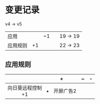 # 变更记录

v4 -> v5

||||||
|-|:-:|:-:|:-:|:-:|
|应用||~1||19 -> 19|
|应用规则|+1|||22 -> 23|

## 应用规则

||+|~|-|
|:-:|-|-|-|
|向日葵远程控制<br>+1|<li>开屏广告2|||
